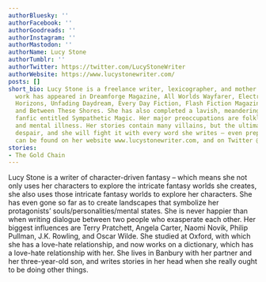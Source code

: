 ```yaml
---
authorBluesky: ''
authorFacebook: ''
authorGoodreads: ''
authorInstagram: ''
authorMastodon: ''
authorName: Lucy Stone
authorTumblr: ''
authorTwitter: https://twitter.com/LucyStoneWriter
authorWebsite: https://www.lucystonewriter.com/
posts: []
short_bio: Lucy Stone is a freelance writer, lexicographer, and mother of one. Her
  work has appeared in Dreamforge Magazine, All Worlds Wayfarer, Electric Spec, BFS
  Horizons, Unfading Daydream, Every Day Fiction, Flash Fiction Magazine, Tigershark,
  and Between These Shores. She has also completed a lavish, meandering Harry Potter
  fanfic entitled Sympathetic Magic. Her major preoccupations are folklore, romance,
  and mental illness. Her stories contain many villains, but the ultimate one is usually
  despair, and she will fight it with every word she writes – even prepositions. She
  can be found on her website www.lucystonewriter.com, and on Twitter @LucyStoneWriter.
stories:
- The Gold Chain
---
```


Lucy Stone is a writer of character-driven fantasy – which means she not only uses her characters to explore the intricate fantasy worlds she creates, she also uses those intricate fantasy worlds to explore her characters. She has even gone so far as to create landscapes that symbolize her protagonists’ souls/personalities/mental states. She is never happier than when writing dialogue between two people who exasperate each other. Her biggest influences are Terry Pratchett, Angela Carter, Naomi Novik, Philip Pullman, J.K. Rowling, and Oscar Wilde. She studied at Oxford, with which she has a love-hate relationship, and now works on a dictionary, which has a love-hate relationship with her. She lives in Banbury with her partner and her three-year-old son, and writes stories in her head when she really ought to be doing other things.